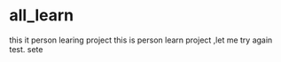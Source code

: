 # all_learn
this it person learing project
this is person learn project ,let me try again
test. sete

